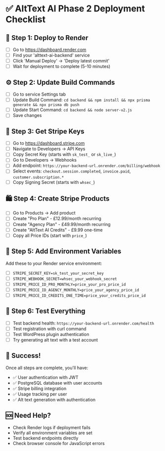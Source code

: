 # ✅ AltText AI Phase 2 Deployment Checklist

## 🚀 Step 1: Deploy to Render
- [ ] Go to https://dashboard.render.com
- [ ] Find your 'alttext-ai-backend' service
- [ ] Click 'Manual Deploy' → 'Deploy latest commit'
- [ ] Wait for deployment to complete (5-10 minutes)

## ⚙️ Step 2: Update Build Commands
- [ ] Go to service Settings tab
- [ ] Update Build Command: `cd backend && npm install && npx prisma generate && npx prisma db push`
- [ ] Update Start Command: `cd backend && node server-v2.js`
- [ ] Save changes

## 🔑 Step 3: Get Stripe Keys
- [ ] Go to https://dashboard.stripe.com
- [ ] Navigate to Developers → API Keys
- [ ] Copy Secret Key (starts with `sk_test_` or `sk_live_`)
- [ ] Go to Developers → Webhooks
- [ ] Add endpoint: `https://your-backend-url.onrender.com/billing/webhook`
- [ ] Select events: `checkout.session.completed`, `invoice.paid`, `customer.subscription.*`
- [ ] Copy Signing Secret (starts with `whsec_`)

## 🛍️ Step 4: Create Stripe Products
- [ ] Go to Products → Add product
- [ ] Create "Pro Plan" - £12.99/month recurring
- [ ] Create "Agency Plan" - £49.99/month recurring  
- [ ] Create "AltText AI Credits" - £9.99 one-time
- [ ] Copy all Price IDs (start with `price_`)

## 🔧 Step 5: Add Environment Variables
Add these to your Render service environment:
- [ ] `STRIPE_SECRET_KEY=sk_test_your_secret_key`
- [ ] `STRIPE_WEBHOOK_SECRET=whsec_your_webhook_secret`
- [ ] `STRIPE_PRICE_ID_PRO_MONTHLY=price_your_pro_price_id`
- [ ] `STRIPE_PRICE_ID_AGENCY_MONTHLY=price_your_agency_price_id`
- [ ] `STRIPE_PRICE_ID_CREDITS_ONE_TIME=price_your_credits_price_id`

## 🧪 Step 6: Test Everything
- [ ] Test backend health: `https://your-backend-url.onrender.com/health`
- [ ] Test registration with curl command
- [ ] Test WordPress plugin authentication
- [ ] Try generating alt text with a test account

## 🎉 Success!
Once all steps are complete, you'll have:
- ✅ User authentication with JWT
- ✅ PostgreSQL database with user accounts
- ✅ Stripe billing integration
- ✅ Usage tracking per user
- ✅ Alt text generation with authentication

## 🆘 Need Help?
- Check Render logs if deployment fails
- Verify all environment variables are set
- Test backend endpoints directly
- Check browser console for JavaScript errors
